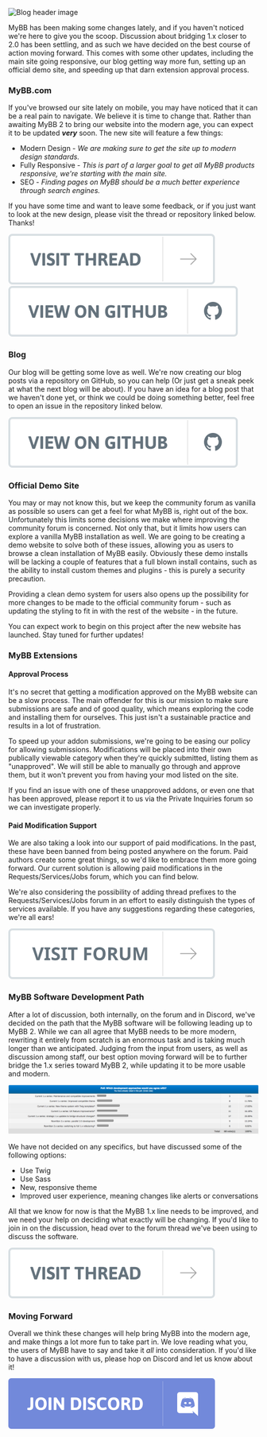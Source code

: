 ![Blog header image](./17-head.svg)

MyBB has been making some changes lately, and if you haven't noticed we're here to give you the scoop. Discussion about bridging 1.x closer to 2.0 has been settling, and as such we have decided on the best course of action moving forward. This comes with some other updates, including the main site going responsive, our blog getting way more fun, setting up an official demo site, and speeding up that darn extension approval process.

### MyBB.com
If you've browsed our site lately on mobile, you may have noticed that it can be a real pain to navigate. We believe it is time to change that. Rather than awaiting MyBB 2 to bring our website into the modern age, you can expect it to be updated **_very_** soon. The new site will feature a few things:
* Modern Design - *We are making sure to get the site up to modern design standards.*
* Fully Responsive - *This is part of a larger goal to get all MyBB products responsive, we're starting with the main site.*
* SEO - *Finding pages on MyBB should be a much better experience through search engines.*

If you have some time and want to leave some feedback, or if you just want to look at the new design, please visit the thread or repository linked below. Thanks!

[![New MyBB responsive design](../resources/visit-thread-white.svg)](https://community.mybb.com/thread-213603-post-1286609.html#pid1286609) [![New MyBB responsive design repository](../resources/github-transparent.svg)](https://github.com/mybb/wip.mybb.com)

### Blog
Our blog will be getting some love as well. We're now creating our blog posts via a repository on GitHub, so you can help (Or just get a sneak peek at what the next blog will be about). If you have an idea for a blog post that we haven't done yet, or think we could be doing something better, feel free to open an issue in the repository linked below.

[![New MyBB responsive design](../resources/github-transparent.svg)](https://github.com/mybb/blog.mybb.com-drafts)

### Official Demo Site
You may or may not know this, but we keep the community forum as vanilla as possible so users can get a feel for what MyBB is, right out of the box. Unfortunately this limits some decisions we make where improving the community forum is concerned. Not only that, but it limits how users can explore a vanilla MyBB installation as well. We are going to be creating a demo website to solve both of these issues, allowing you as users to browse a clean installation of MyBB easily. Obviously these demo installs will be lacking a couple of features that a full blown install contains, such as the ability to install custom themes and plugins - this is purely a security precaution.

Providing a clean demo system for users also opens up the possibility for more changes to be made to the official community forum - such as updating the styling to fit in with the rest of the website - in the future.

You can expect work to begin on this project after the new website has launched. Stay tuned for further updates!

### MyBB Extensions

#### Approval Process
It's no secret that getting a modification approved on the MyBB website can be a slow process. The main offender for this is our mission to make sure submissions are safe and of good quality, which means exploring the code and installing them for ourselves. This just isn't a sustainable practice and results in a lot of frustration.

To speed up your addon submissions, we're going to be easing our policy for allowing submissions. Modifications will be placed into their own publically viewable category when they're quickly submitted, listing them as "unapproved". We will still be able to manually go through and approve them, but it won't prevent you from having your mod listed on the site.

If you find an issue with one of these unapproved addons, or even one that has been approved, please report it to us via the Private Inquiries forum so we can investigate properly.

#### Paid Modification Support
We are also taking a look into our support of paid modifications. In the past, these have been banned from being posted anywhere on the forum. Paid authors create some great things, so we'd like to embrace them more going forward. Our current solution is allowing paid modifications in the Requests/Services/Jobs forum, which you can find below.

We're also considering the possibility of adding thread prefixes to the Requests/Services/Jobs forum in an effort to easily distinguish the types of services available. If you have any suggestions regarding these categories, we're all ears!

[![MyBB R/S/J Forum](../resources/visit-forum-white.svg)](https://community.mybb.com/forum-190.html)

### MyBB Software Development Path
After a lot of discussion, both internally, on the forum and in Discord, we've decided on the path that the MyBB software will be following leading up to MyBB 2. While we can all agree that MyBB needs to be more modern, rewriting it entirely from scratch is an enormous task and is taking much longer than we anticipated. Judging from the input from users, as well as discussion among staff, our best option moving forward will be to further bridge the 1.x series toward MyBB 2, while updating it to be more usable and modern.

![MyBB Poll results](./17-screen.png)

We have not decided on any specifics, but have discussed some of the following options:
* Use Twig
* Use Sass
* New, responsive theme
* Improved user experience, meaning changes like alerts or conversations

All that we know for now is that the MyBB 1.x line needs to be improved, and we need your help on deciding what exactly will be changing. If you'd like to join in on the discussion, head over to the forum thread we've been using to discuss the software.

[![MyBB 2.0 forum thread](../resources/visit-thread-white.svg)](https://community.mybb.com/thread-213361.html)

### Moving Forward
Overall we think these changes will help bring MyBB into the modern age, and make things a lot more fun to take part in. We love reading what you, the users of MyBB have to say and take it *all* into consideration. If you'd like to have a discussion with us, please hop on Discord and let us know about it!

[![Join Discord](../resources/discord.svg)](https://discordapp.com/invite/rX8VpBr)